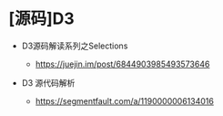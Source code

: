 # [源码]D3

- D3源码解读系列之Selections
  - https://juejin.im/post/6844903985493573646

- D3 源代码解析
  - https://segmentfault.com/a/1190000006134016
